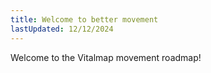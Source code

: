 ```yaml
---
title: Welcome to better movement
lastUpdated: 12/12/2024
---
```

Welcome to the Vitalmap movement roadmap!